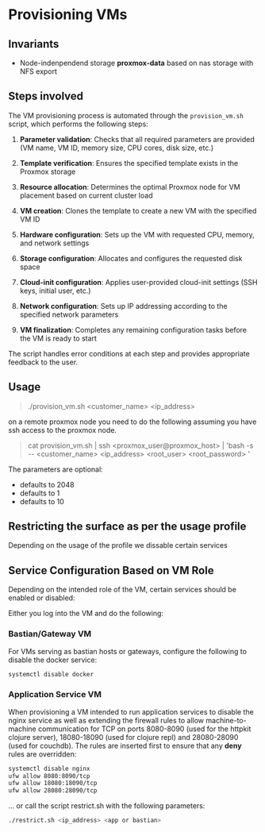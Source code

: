 # Provisioning VMs

## Invariants

- Node-indenpendend storage **proxmox-data** based on nas storage with NFS export

## Steps involved

The VM provisioning process is automated through the `provision_vm.sh` script, which performs the following steps:

1. **Parameter validation**: Checks that all required parameters are provided (VM name, VM ID, memory size, CPU cores, disk size, etc.)

2. **Template verification**: Ensures the specified template exists in the Proxmox storage

3. **Resource allocation**: Determines the optimal Proxmox node for VM placement based on current cluster load

4. **VM creation**: Clones the template to create a new VM with the specified VM ID

5. **Hardware configuration**: Sets up the VM with requested CPU, memory, and network settings

6. **Storage configuration**: Allocates and configures the requested disk space

7. **Cloud-init configuration**: Applies user-provided cloud-init settings (SSH keys, initial user, etc.)

8. **Network configuration**: Sets up IP addressing according to the specified network parameters

9. **VM finalization**: Completes any remaining configuration tasks before the VM is ready to start

The script handles error conditions at each step and provides appropriate feedback to the user.

## Usage

> ./provision_vm.sh <customer_name> <ip_address> <memory in MB> <cpu> <disk in GB>

on a remote proxmox node you need to do the following assuming you have ssh access to the proxmox node.

> cat provision_vm.sh | ssh <proxmox_user@proxmox_host> | 'bash -s -- <customer_name> <ip_address> <root_user> <root_password> <memory in MB> <cpu> <disk in GB>'

The parameters are optional:

- <memory in MB> defaults to 2048
- <cpu> defaults to 1
- <disk in GB> defaults to 10

## Restricting the surface as per the usage profile

Depending on the usage of the profile we dissable certain services

## Service Configuration Based on VM Role

Depending on the intended role of the VM, certain services should be enabled or disabled:

Either you log into the VM and do the following:


### Bastian/Gateway VM

For VMs serving as bastian hosts or gateways, configure the following to disable the docker service:

```bash
systemctl disable docker
```

### Application Service VM

When provisioning a VM intended to run application services to disable the nginx service as well as extending the firewall rules to allow machine-to-machine communication for TCP on ports 8080-8090 (used for the httpkit clojure server), 18080-18090 (used for clojure repl) and 28080-28090 (used for couchdb). The rules are inserted first to ensure that any **deny** rules are overridden:

```bash
systemctl disable nginx
ufw allow 8080:8090/tcp
ufw allow 18080:18090/tcp
ufw allow 28080:28090/tcp
```

... or call the script restrict.sh with the following parameters:

```bash
./restrict.sh <ip_address> <app or bastian>
```





